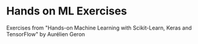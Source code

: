 # Hands on ML Exercises
Exercises from  "Hands-on Machine Learning with Scikit-Learn, Keras and TensorFlow" by Aurélien Geron
